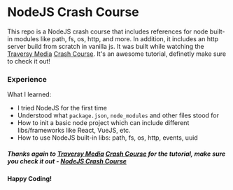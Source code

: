 # NodeJS Crash Course

This repo is a NodeJS crash course that includes references for node built-in modules like path, fs, os, http, and more. In addition, it includes an http server build from scratch in vanilla js. 
It was built while watching the [Traversy Media](https://www.youtube.com/@TraversyMedia) [Crash Course](https://www.youtube.com/watch?v=fBNz5xF-Kx4). It's an awesome tutorial, definetly make sure to check it out!

### Experience

What I learned: 

- I tried NodeJS for the first time
- Understood what `package.json`, `node_modules` and other files stood for
- How to init a basic node project which can include different libs/frameworks like React, VueJS, etc.
- How to use NodeJS built-in libs: path, fs, os, http, events, uuid

##### Thanks again to [Traversy Media](https://www.youtube.com/@TraversyMedia) [Crash Course](https://www.youtube.com/watch?v=fBNz5xF-Kx4) for the tutorial, make sure you check it out - [NodeJS Crash Course](https://www.youtube.com/watch?v=fBNz5xF-Kx4)

#### Happy Coding!
